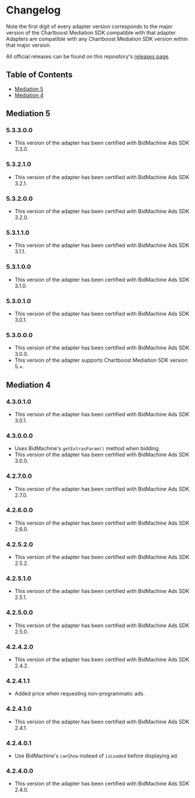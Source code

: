 # Changelog

Note the first digit of every adapter version corresponds to the major version of the Chartboost Mediation SDK compatible with that adapter. 
Adapters are compatible with any Chartboost Mediation SDK version within that major version.

All official releases can be found on this repository's [releases page](https://github.com/ChartBoost/chartboost-mediation-android-adapter-bidmachine/releases).

## Table of Contents
- [Mediation 5](#mediation-5)
- [Mediation 4](#mediation-4)

## Mediation 5

### 5.3.3.0.0
- This version of the adapter has been certified with BidMachine Ads SDK 3.3.0.

### 5.3.2.1.0
- This version of the adapter has been certified with BidMachine Ads SDK 3.2.1.

### 5.3.2.0.0
- This version of the adapter has been certified with BidMachine Ads SDK 3.2.0.

### 5.3.1.1.0
- This version of the adapter has been certified with BidMachine Ads SDK 3.1.1.

### 5.3.1.0.0
- This version of the adapter has been certified with BidMachine Ads SDK 3.1.0.

### 5.3.0.1.0
- This version of the adapter has been certified with BidMachine Ads SDK 3.0.1.

### 5.3.0.0.0
- This version of the adapter has been certified with BidMachine Ads SDK 3.0.0.
- This version of the adapter supports Chartboost Mediation SDK version 5.+.

## Mediation 4

### 4.3.0.1.0
- This version of the adapter has been certified with BidMachine Ads SDK 3.0.1.

### 4.3.0.0.0
- Uses BidMachine's `getExtrasParam()` method when bidding.
- This version of the adapter has been certified with BidMachine Ads SDK 3.0.0.

### 4.2.7.0.0
- This version of the adapter has been certified with BidMachine Ads SDK 2.7.0.

### 4.2.6.0.0
- This version of the adapter has been certified with BidMachine Ads SDK 2.6.0.

### 4.2.5.2.0
- This version of the adapter has been certified with BidMachine Ads SDK 2.5.2.

### 4.2.5.1.0
- This version of the adapter has been certified with BidMachine Ads SDK 2.5.1.

### 4.2.5.0.0
- This version of the adapter has been certified with BidMachine Ads SDK 2.5.0.

### 4.2.4.2.0
- This version of the adapter has been certified with BidMachine Ads SDK 2.4.2.

### 4.2.4.1.1
- Added price when requesting non-programmatic ads.

### 4.2.4.1.0
- This version of the adapter has been certified with BidMachine Ads SDK 2.4.1.

### 4.2.4.0.1
- Use BidMachine's `canShow` instead of `isLoaded` before displaying ad.

### 4.2.4.0.0
- This version of the adapter has been certified with BidMachine Ads SDK 2.4.0.
